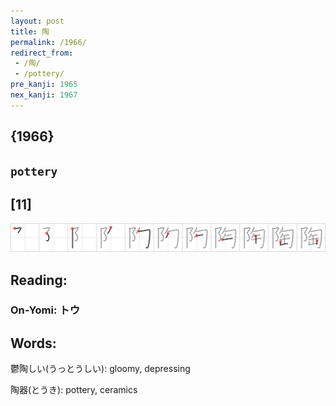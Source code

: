 ```yaml
---
layout: post
title: 陶
permalink: /1966/
redirect_from:
 - /陶/
 - /pottery/
pre_kanji: 1965
nex_kanji: 1967
---
```


## {1966}

## `pottery`

## [11]

<div class="stroke"><img src="../images/E999B6.png" /></div>

## Reading:

### On-Yomi: トウ

## Words:

鬱陶しい(うっとうしい): gloomy, depressing

陶器(とうき): pottery, ceramics
